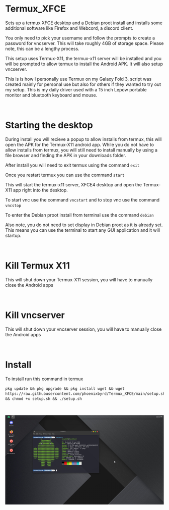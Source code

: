 # Termux_XFCE

Sets up a termux XFCE desktop and a Debian proot install and installs some additional software like Firefox and Webcord, a discord client.

You only need to pick your username and follow the prompts to create a password for vncserver. This will take roughly 4GB of storage space. Please note, this can be a lengthy process.

This setup uses Termux-X11, the termux-x11 server will be installed and you will be prompted to allow termux to install the Android APK. It will also setup vncserver.

This is is how I personally use Termux on my Galaxy Fold 3, script was created mainly for personal use but also for others if they wanted to try out my setup. This is my daily driver used with a 15 inch Lepow portable monitor and bluetooth keyboard and mouse.

&nbsp;
# Starting the desktop

During install you will recieve a popup to allow installs from termux, this will open the APK for the Termux-X11 android app. While you do not have to allow installs from termux, you will still need to install manually by using a file browser and finding the APK in your downloads folder. 
  

After install you will need to exit termux using the command ```exit```
  
Once you restart termux you can use the command ```start``` 
  
This will start the termux-x11 server, XFCE4 desktop and open the Termux-X11 app right into the desktop. 

To start vnc use the command ```vncstart``` and to stop vnc use the command ```vncstop```

To enter the Debian proot install from terminal use the command ```debian```

Also note, you do not need to set display in Debian proot as it is already set. This means you can use the terminal to start any GUI application and it will startup.

&nbsp;

# Kill Termux X11

This will shut down your Termux-X11 session, you will have to manually close the Android apps

&nbsp;

# Kill vncserver

This will shut down your vncserver session, you will have to manually close the Android apps

&nbsp;

# Install

To install run this command in termux

```
pkg update && pkg upgrade && pkg install wget && wget https://raw.githubusercontent.com/phoenixbyrd/Termux_XFCE/main/setup.sh && chmod +x setup.sh && ./setup.sh
```

&nbsp;

![Desktop Screenshot](desktop.png)
